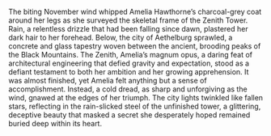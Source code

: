 The biting November wind whipped Amelia Hawthorne’s charcoal-grey coat around her legs as she surveyed the skeletal frame of the Zenith Tower.  Rain, a relentless drizzle that had been falling since dawn, plastered her dark hair to her forehead.  Below, the city of Aethelburg sprawled, a concrete and glass tapestry woven between the ancient, brooding peaks of the Black Mountains.  The Zenith, Amelia’s magnum opus, a daring feat of architectural engineering that defied gravity and expectation, stood as a defiant testament to both her ambition and her growing apprehension.  It was almost finished, yet Amelia felt anything but a sense of accomplishment.  Instead, a cold dread, as sharp and unforgiving as the wind, gnawed at the edges of her triumph.  The city lights twinkled like fallen stars, reflecting in the rain-slicked steel of the unfinished tower, a glittering, deceptive beauty that masked a secret she desperately hoped remained buried deep within its heart.
